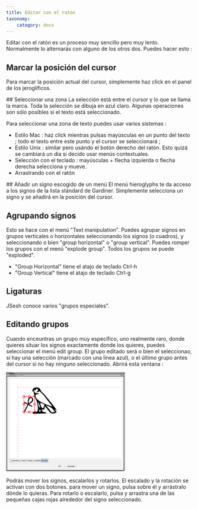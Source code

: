 ```yaml
---
title: Editar con el ratón
taxonomy:
    category: docs
---
```


Editar con el ratón es un proceso muy sencillo pero muy lento. Normalmente
lo alternarás con alguno de los otros dos. Puedes hacer esto :

## Marcar la posición del cursor

Para marcar la posición actual del cursor, simplemente haz click en el panel
de los jeroglíficos.

## Seleccionar una zona
La selección está entre el cursor y lo que se llama la marca. Toda la
selección se dibuja en azul claro. Algunas operaciones son sólo posibles
si el texto está seleccionado.

Para seleccionar una zona de texto puedes usar varios sistemas :

- Estilo Mac : haz click mientras pulsas mayúsculas en un punto del texto ; todo el texto entre este punto y el cursor se seleccionará ;
- Estilo Unix : similar pero usándo el botón derecho del ratón. Esto quizá se cambiará un dia si decido usar menús contextuales.
- Selección con el teclado : mayúsculas + flecha izquierda o flecha derecha selecciona y mueve.
- Arrastrando con el ratón

## Añadir un signo escogido de un menú
El menú hieroglyphs te da acceso a los signos de la lista
stándard de Gardiner. Simplemente selecciona un signo y se añadirá en la
posición del cursor.

## Agrupando signos
Esto se hace con el menú "Text manipulation". Puedes agrupar signos en
grupos verticales o horizontales seleccionando los signos (o cuadros), y
seleccionando o bien "group horizontal" o "group
vertical". Puedes romper los grupos con el menú "explode group". Todos los
grupos se puede "exploded".

- "Group Horizontal" tiene el atajo de teclado Ctrl-h
- "Group Vertical" tiene el atajo de teclado Ctrl-g

## Ligaturas
JSesh conoce varios "grupos especiales".

## Editando grupos
Cuando enceuntras un grupo muy específico, uno realmente raro, donde quieres
situar los signos exactamente donde los quieres, puedes seleccionar el menú
edit group. El grupo editado será o bien el seleccionao, si hay
una selección (marcado con una línea azul), o el último grupo antes del
cursor si no hay ninguno seleccionado.
Abrirá esta ventana :

![](./groupEditor.png?classes=caption "El editor de grupos")

Podrás mover los signos, escalarlos y rotarlos. El escalado y la rotación
se activan con dos botones. para mover un signo, pulsa sobre él y arrástralo
dónde lo quieras. Para rotarlo o escalarlo, pulsa y arrastra una de las
pequeñas cajas rojas alrededor del signo seleccionado.
